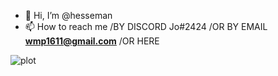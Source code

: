 - 👋 Hi, I’m @hesseman
- 📫 How to reach me /BY DISCORD Jo#2424 /OR BY EMAIL **wmp1611@gmail.com** /OR HERE

![plot](https://github.com/hesseman/hesseman_main/blob/e25abfee5ef57e62ed7563b883f5a12d5baa5dae/hello.jpg)
